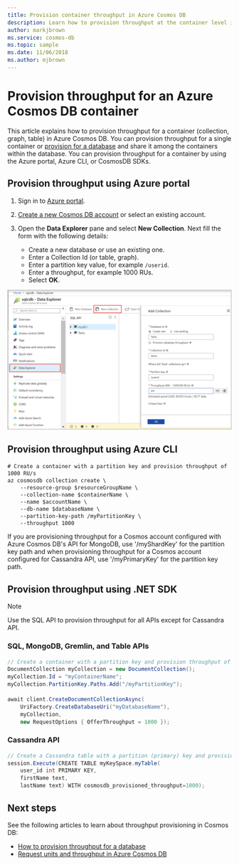 ```yaml
---
title: Provision container throughput in Azure Cosmos DB
description: Learn how to provision throughput at the container level in Azure Cosmos DB
author: markjbrown
ms.service: cosmos-db
ms.topic: sample
ms.date: 11/06/2018
ms.author: mjbrown
---
```


# Provision throughput for an Azure Cosmos DB container

This article explains how to provision throughput for a container (collection, graph, table) in Azure Cosmos DB. You can provision throughput for a single container or [provision for a database](how-to-provision-database-throughput.md) and share it among the containers within the database. You can provision throughput for a container by using the Azure portal, Azure CLI, or CosmosDB SDKs.

## Provision throughput using Azure portal

1. Sign in to [Azure portal](https://portal.azure.com/).

1. [Create a new Cosmos DB account](create-sql-api-dotnet.md#create-a-database-account) or select an existing account.

1. Open the **Data Explorer** pane and select **New Collection**. Next fill the form with the following details:

   * Create a new database or use an existing one.
   * Enter a Collection Id (or table, graph).
   * Enter a partition key value, for example `/userid`.
   * Enter a throughput, for example 1000 RUs.
   * Select **OK**.

![SQL API provision container throughput](./media/how-to-provision-container-throughput/provision-container-throughput-portal-all-api.png)

## Provision throughput using Azure CLI

```azurecli-interactive
# Create a container with a partition key and provision throughput of 1000 RU/s
az cosmosdb collection create \
    --resource-group $resourceGroupName \
    --collection-name $containerName \
    --name $accountName \
    --db-name $databaseName \
    --partition-key-path /myPartitionKey \
    --throughput 1000
```

If you are provisioning throughput for a Cosmos account configured with Azure Cosmos DB's API for MongoDB, use '/myShardKey' for the partition key path and when provisioning throughput for a Cosmos account configured for Cassandra API, use '/myPrimaryKey' for the partition key path.

## Provision throughput using .NET SDK

> [!Note]
> Use the SQL API to provision throughput for all APIs except for Cassandra API.

### <a id="dotnet-most"></a>SQL, MongoDB, Gremlin, and Table APIs

```csharp
// Create a container with a partition key and provision throughput of 1000 RU/s
DocumentCollection myCollection = new DocumentCollection();
myCollection.Id = "myContainerName";
myCollection.PartitionKey.Paths.Add("/myPartitionKey");

await client.CreateDocumentCollectionAsync(
    UriFactory.CreateDatabaseUri("myDatabaseName"),
    myCollection,
    new RequestOptions { OfferThroughput = 1000 });
```

### <a id="dotnet-cassandra"></a>Cassandra API

```csharp
// Create a Cassandra table with a partition (primary) key and provision throughput of 1000 RU/s
session.Execute(CREATE TABLE myKeySpace.myTable(
    user_id int PRIMARY KEY,
    firstName text,
    lastName text) WITH cosmosdb_provisioned_throughput=1000);
```

## Next steps

See the following articles to learn about throughput provisioning in Cosmos DB:

* [How to provision throughput for a database](how-to-provision-database-throughput.md)
* [Request units and throughput in Azure Cosmos DB](request-units.md)
